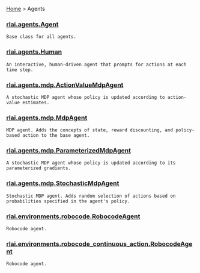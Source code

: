 [Home](index.md) > Agents
### [rlai.agents.Agent](https://github.com/MatthewGerber/rlai/tree/master/src/rlai/agents/__init__.py#L16)
```
Base class for all agents.
```
### [rlai.agents.Human](https://github.com/MatthewGerber/rlai/tree/master/src/rlai/agents/__init__.py#L167)
```
An interactive, human-driven agent that prompts for actions at each time step.
```
### [rlai.agents.mdp.ActionValueMdpAgent](https://github.com/MatthewGerber/rlai/tree/master/src/rlai/agents/mdp.py#L172)
```
A stochastic MDP agent whose policy is updated according to action-value estimates.
```
### [rlai.agents.mdp.MdpAgent](https://github.com/MatthewGerber/rlai/tree/master/src/rlai/agents/mdp.py#L22)
```
MDP agent. Adds the concepts of state, reward discounting, and policy-based action to the base agent.
```
### [rlai.agents.mdp.ParameterizedMdpAgent](https://github.com/MatthewGerber/rlai/tree/master/src/rlai/agents/mdp.py#L266)
```
A stochastic MDP agent whose policy is updated according to its parameterized gradients.
```
### [rlai.agents.mdp.StochasticMdpAgent](https://github.com/MatthewGerber/rlai/tree/master/src/rlai/agents/mdp.py#L104)
```
Stochastic MDP agent. Adds random selection of actions based on probabilities specified in the agent's policy.
```
### [rlai.environments.robocode.RobocodeAgent](https://github.com/MatthewGerber/rlai/tree/master/src/rlai/environments/robocode.py#L62)
```
Robocode agent.
```
### [rlai.environments.robocode_continuous_action.RobocodeAgent](https://github.com/MatthewGerber/rlai/tree/master/src/rlai/environments/robocode_continuous_action.py#L66)
```
Robocode agent.
```
